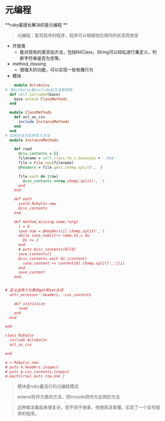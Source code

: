 # 元编程

**ruby最擅长解决的是元编程 **

>元编程：能写程序的程序，程序可以根据他应用时的状态而改变

* 开放类
    * 能对现有的类添加方法，包括NilClass，String可以轻松进行重定义，判断字符串是否为空等。
* method_missing
    * 很强大的功能，可以实现一些有趣行为
* 模块

``` ruby
    module ActsAsCsv
# 当ActAsCsv被include此方法被调用
  def self.included(base)
    base.extend ClassMethods
  end

  module ClassMethods
    def act_as_csv
      include InstanceMethods
    end
  end
# 实例方法为实例写入方法
  module InstanceMethods

    def read
      @csv_contents = []
      filename = self.class.to_s.downcase + '.txt'
      file = File.new(filename)
      @headers = file.gets.chomp.split(', ')

      file.each do |row|
        @csv_contents <<row.chomp.split(', ')
      end
    end

    def each
      yield RubyCsv.new
      @csv_contents
    end

    def method_missing name,*args
      i = 0
      save_num = @headers[i].chomp.split(',')
      while save_num[i]!= name.to_s do
        @i += 1
      end
      # puts @csv_contents[0][0]
      save_content=[]
      @csv_contents.each do |content|
        save_content << content[0].chomp.split(',')[i]
      end
      save_content
    end


# 定义这两个元素的get和set方式
  attr_accessor :headers, :csv_contents

    def initialize
      read
    end
  end

end

class RubyCsv
  include ActsAsCsv
  act_as_csv

end

m = RubyCsv.new
# puts m.headers.inspect
# puts m.csv_contents.inspect
m.each{|row| puts row.one }
```
> 模块是ruby最流行的元编程模式

> extend将作为类的方法，而include则作为实例的方法

> 这种做法看起来很复杂，但不同于继承，他很简洁易懂，实现了一个会写程序的程序。
